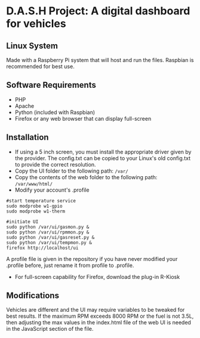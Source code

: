 # D.A.S.H Project: A digital dashboard for vehicles

## Linux System
Made with a Raspberry Pi system that will host and run the files. Raspbian is recommended for best use.

## Software Requirements
* PHP
* Apache
* Python (included with Raspbian)
* Firefox or any web browser that can display full-screen

## Installation
* If using a 5 inch screen, you must install the appropriate driver given by the provider. The config.txt can be copied to your Linux's old config.txt to provide the correct resolution.
* Copy the UI folder to the following path:
``` /var/ ```
* Copy the contents of the web folder to the following path:
``` /var/www/html/ ```
* Modify your account's .profile 
``` 
#start temperature service
sudo modprobe w1-gpio
sudo modprobe w1-therm

#initiate UI
sudo python /var/ui/gasmon.py &
sudo python /var/ui/rpmmon.py &
sudo python /var/ui/gasreset.py &
sudo python /var/ui/tempmon.py &
firefox http://localhost/ui
```
A profile file is given in the repository if you have never modified your .profile before, just rename it from profile to .profile.
* For full-screen capability for Firefox, download the plug-in R-Kiosk

## Modifications
Vehicles are different and the UI may require variables to be tweaked for best results. If the maximum RPM exceeds 8000 RPM or the fuel is not 3.5L, then adjusting the max values in the index.html file of the web UI is needed in the JavaScript section of the file.
